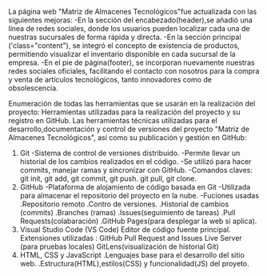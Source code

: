 La página web "Matriz de Almacenes Tecnológicos"fue actualizada con las siguientes mejoras:
-En la sección del encabezado(header),se añadió una línea de redes sociales, donde los usuarios pueden localizar cada una de nuestras sucursales de forma rápida y directa.
-En la sección principal ('class="content"), se integró el concepto de existencia de productos, permitiendo visualizar el inventario disponible en cada sucursal de la empresa.
-En el pie de página(footer), se incorporan nuevamente nuestras redes sociales oficiales, facilitando el contacto con nosotros para la compra y venta de artículos tecnológicos, tanto innovadores como de obsolescencia.

Enumeración de todas las herramientas que se usarán en la realización del proyecto:
Herramientas utilizadas para la realización del proyecto y su registro en GitHub.
Las herramientas técnicas utilizadas para el desarrollo,documentación y control de versiones del proyecto "Matriz de Almacenes Tecnológicos", así como su publicación y gestión en GitHub:
1. Git
-Sistema de control de versiones distribuido.
-Permite llevar un historial de los cambios realizados en el código.
-Se utilizó para hacer commits, manejar ramas y sincronizar con GitHub.
-Comandos claves: git init, git add, git commit, git push. git pull, git clone.
2. GitHub
 -Plataforma de alojamiento de código basada en Git
 -Utilizada para almacenar el repositorio del proyecto en la nube.
-Fuciones usadas
  .Repositorio remoto
  .Contro de versiones.
  .Historial de cambios (commits)
  .Branches (ramas)
  .Issues(seguimiento de tareas)
  .Pull Requests(colabaración)
  .GitHub Pages(para desplegar la web si aplica).
3. Visual Studio Code (VS Code)
  Editor de código fuente principal.
  Extensiones utilizadas :
   GitHub Pull Request and Issues
   Live Server (para pruebas locales)
   GitLens(visualización de historial Git)
4. HTML, CSS y JavaScript
  .Lenguajes base para el desarrollo del sitio web.
  .Estructura(HTML),estilos(CSS) y funcionalidad(JS) del proyeto.   
      

